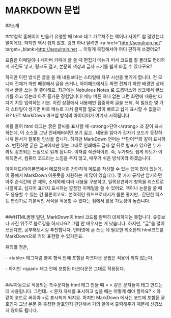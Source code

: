 # MARKDOWN 문법

##소개

###철학
홈페이지 만들기 유행할 때 html 태그 가르쳐주는 책이나 사이트 참 많았는데 말이에요. 하지만 역시 쉽지 않죠. 링크 하나 달려면 \<a href="http://seoulrain.net" target=_blank>http://seoulrain.net</a> ... 이렇게 복잡해서야 어디 편하게 쓰겠어요?

요즘은 이메일이나 네이버 카페에 글 쓸 때 편집기 메뉴가 떠서 코드를 잘 몰라도 편리하게 사진도 넣고, 링크도 걸고, 본문의 색상과 글자 크기를 쉽게 바꿀 수 있다구요?

하지만 이런 방식은 글을 쓸 때 내용보다는 스타일에 자꾸 시선을 뺏기게 합니다. 전 모니터 전체가 까만 배경에서 글을 쓰거나, 아이패드에서도 화면 전체가 하얀 배경인 상태에서 글을 쓰는 걸 좋아해요. 최근에는 Nebulous Notes 로 드롭박스와 싱크해서 글쓰기를 하고 있는데 아주 즐거운 경험입니다! 메뉴 버튼 하나 없는 그런 화면에 내용만 타자기 치듯 입력하는 기분. 이런 상황에서 내용에만 집중하며 글을 쓰되, 꼭 필요한 몇 가지 스타일이 생기면 따로 메뉴로 가서 클릭할 필요 없이 빠르고 쉽게 표시할 수 없을까요? 바로 MarkDown 마크업 방식의 아이디어가 여기서 시작됩니다.

예를 들어 html 태그는 굵은 글씨를 표시할 때 \<strong>단어\</strong> 과 같이 표시하는데, 이 소스를 그냥 인쇄해버리면 보기 싫고.. 내용을 읽다가 갑자기 코드가 등장하니까 문서가 잘못된 인상을 줍니다. 하지만 MarkDown 언어는 \*\*단어**와 같이 표시하죠. 변환하면 굵은 글씨이지만 있는 그대로 인쇄해도 글자 앞 뒤로 별표가 있으면 누가 봐도 강조되는 느낌으로 읽게 됩니다. 이처럼 직관적이죠. 즉, 누가봐도 쉽게 의도가 이해되면서, 컴퓨터 코드라는 느낌을 주지 않고, 배우기 쉬운 방식이라 하겠습니다.

아이패드/아이폰앱에서 메모장처럼 간단하게 메모를 작성할 수 있는 앱이 많이 있는데, 이 중에서 MarkDown 아웃풋을 지원하는 게 많이 있습니다. 몇 가지 규칙만 암기하면 아주 순식간에 큰 제목, 소제목에 따라 내용을 구분하고, 일목요연하게 항목을 리스트로 나열하고, 심지어 표까지 표시하는 깔끔한 이메일을 쓸 수 있어요. 책이나 논문을 쓸 때도 응용할 수 있는 건 물론이고요.. 본격적인 워드프로세서가 물론 좋지만.. 간단한 텍스트 편집기로 기본적인 서식을 적용할 수 있다는 점에서 활용 가능성이 높습니다.

<br />
###HTML병행
일단, MarkDown이 html 코드를 완벽히 대체하지는 못합니다. 유튜브나 사진 위주로 블로깅을 하시나요? 그럼 안 배우시는 게 낫습니다. 하지만, "글"을 많이 쓰신다면, 공부해보시길 추천합니다. 인터넷에 글 쓰는 데 필요한 최소한의 html코드를 MarkDown으로 거의 표현할 수 있거든요.

유의할 점은, 

\- \<table> 태그처럼 블록 형식 안에 포함된 마크다운 문법은 적용이 되지 않는다.

\- 하지만 \<span> 태그 안에 포함된 마크다운은 그대로 적용된다.

<br />
###자동으로 적용되는 특수문자들
html 태그 만들 때 < > 같은 문자들이 태그 만드는 데 사용됩니다. 그런데.. < 문자 자체를 표시하고 싶을 때는 어떻게 해야 할까요? &lt; 와 같이 코드로 써줘야 <로 표시되게 되지요. 하지만 MarkDown 에서는 코드에 포함된 괄호인지 그냥 본문 중 등장한 괄호인지 판단해서 거의 알아서 출력해주기 때문에 신경쓰지 않아도 됩니다.

